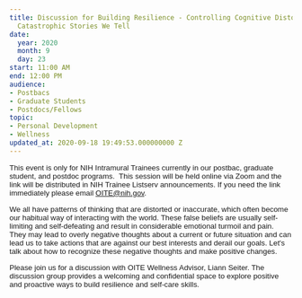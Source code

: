 ```yaml
---
title: Discussion for Building Resilience - Controlling Cognitive Distortions & the
  Catastrophic Stories We Tell
date:
  year: 2020
  month: 9
  day: 23
start: 11:00 AM
end: 12:00 PM
audience:
- Postbacs
- Graduate Students
- Postdocs/Fellows
topic:
- Personal Development
- Wellness
updated_at: 2020-09-18 19:49:53.000000000 Z
---
```

<span style="font-family: arial, helvetica, sans-serif; font-size:
10pt;">This event is only for NIH Intramural Trainees currently in our
postbac, graduate student, and postdoc programs.  This session will be
held online via Zoom and the link will be distributed in NIH Trainee
Listserv announcements. If you need the link immediately please email
OITE@nih.gov. </span>

<span style="font-family: arial, helvetica, sans-serif; font-size:
10pt;">We all have patterns of thinking that are distorted or
inaccurate, which often become our habitual way of interacting with the
world. These false beliefs are usually self-limiting and self-defeating
and result in considerable emotional turmoil and pain.  They may lead to
overly negative thoughts about a current or future situation and can
lead us to take actions that are against our best interests and derail
our goals. Let's talk about how to recognize these negative thoughts and
make positive changes. </span>

<span style="font-family: arial, helvetica, sans-serif; font-size:
10pt;">Please join us for a discussion with OITE Wellness Advisor, Liann
Seiter. The discussion group provides a welcoming and confidential space
to explore positive and proactive ways to build resilience and self-care
skills.</span>
